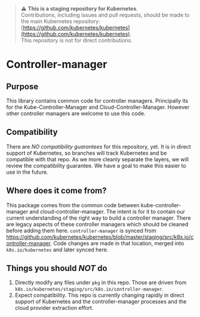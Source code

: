 > ⚠️ **This is a staging repository for Kubernetes**.  
> Contributions, including issues and pull requests, should be made to the main Kubernetes repository: [https://github.com/kubernetes/kubernetes](https://github.com/kubernetes/kubernetes).  
> This repository is not for direct contributions.

# Controller-manager

## Purpose

This library contains common code for controller managers. Principally its for
the Kube-Controller-Manager and Cloud-Controller-Manager. However other
controller managers are welcome to use this code.


## Compatibility

There are *NO compatibility guarantees* for this repository, yet.  It is in direct support of Kubernetes, so branches
will track Kubernetes and be compatible with that repo.  As we more cleanly separate the layers, we will review the
compatibility guarantee. We have a goal to make this easier to use in the future.


## Where does it come from?

This package comes from the common code between kube-controller-manager and
cloud-controller-manager. The intent is for it to contain our current
understanding of the right way to build a controller manager. There are legacy
aspects of these controller managers which should be cleaned before adding them
here.
`controller-manager` is synced from https://github.com/kubernetes/kubernetes/blob/master/staging/src/k8s.io/controller-manager.
Code changes are made in that location, merged into `k8s.io/kubernetes` and later synced here.


## Things you should *NOT* do

 1. Directly modify any files under `pkg` in this repo.  Those are driven from `k8s.io/kubernetes/staging/src/k8s.io/controller-manager`.
 2. Expect compatibility.  This repo is currently changing rapidly in direct support of
    Kubernetes and the controller-manager processes and the cloud provider
    extraction effort.

